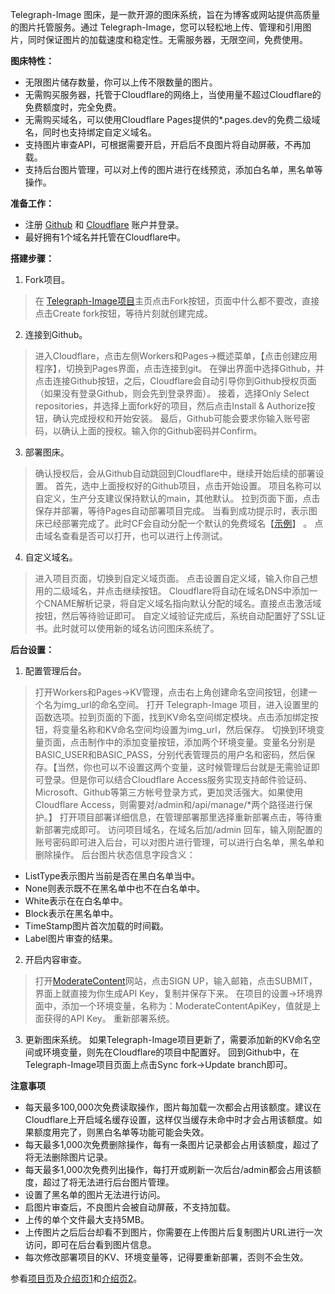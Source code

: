 Telegraph-Image 图床，是一款开源的图床系统，旨在为博客或网站提供高质量的图片托管服务。通过 Telegraph-Image，您可以轻松地上传、管理和引用图片，同时保证图片的加载速度和稳定性。无需服务器，无限空间，免费使用。

**图床特性：**
- 无限图片储存数量，你可以上传不限数量的图片。
- 无需购买服务器，托管于Cloudflare的网络上，当使用量不超过Cloudflare的免费额度时，完全免费。
- 无需购买域名，可以使用Cloudflare Pages提供的*.pages.dev的免费二级域名，同时也支持绑定自定义域名。
- 支持图片审查API，可根据需要开启，开启后不良图片将自动屏蔽，不再加载。
- 支持后台图片管理，可以对上传的图片进行在线预览，添加白名单，黑名单等操作。

**准备工作：**
- 注册 [Github](https://github.com/) 和 [Cloudflare](https://www.cloudflare.com/) 账户并登录。
- 最好拥有1个域名并托管在Cloudflare中。

**搭建步骤：**
1. Fork项目。
> 在 [Telegraph-Image项目](https://github.com/cf-pages/Telegraph-Image)主页点击Fork按钮，页面中什么都不要改，直接点击Create fork按钮，等待片刻就创建完成。
2. 连接到Github。
> 进入Cloudflare，点击左侧Workers和Pages->概述菜单，【点击创建应用程序】，切换到Pages界面，点击连接到git。
> 在弹出界面中选择Github，并点击连接Github按钮，之后，Cloudflare会自动引导你到Github授权页面（如果没有登录Github，则会先到登录界面）。
> 接着，选择Only Select repositories，并选择上面fork好的项目，然后点击Install & Authorize按钮，确认完成授权和开始安装。
> 最后，Github可能会要求你输入账号密码，以确认上面的授权。输入你的Github密码并Confirm。
3. 部署图床。
> 确认授权后，会从Github自动跳回到Cloudflare中，继续开始后续的部署设置。
> 首先，选中上面授权好的Github项目，点击开始设置。
> 项目名称可以自定义，生产分支建议保持默认的main，其他默认。
> 拉到页面下面，点击保存并部署，等待Pages自动部署项目完成。
> 当看到成功提示时，表示图床已经部署完成了。此时CF会自动分配一个默认的免费域名【[示例](https://telegraph-image-yht.pages.dev/)】 。
> 点击域名查看是否可以打开，也可以进行上传测试。
4. 自定义域名。
> 进入项目页面，切换到自定义域页面。
> 点击设置自定义域，输入你自己想用的二级域名，并点击继续按钮。
> Cloudflare将自动在域名DNS中添加一个CNAME解析记录，将自定义域名指向默认分配的域名。直接点击激活域按钮，然后等待验证即可。
> 自定义域验证完成后，系统自动配置好了SSL证书。此时就可以使用新的域名访问图床系统了。

**后台设置：**
1. 配置管理后台。
> 打开Workers和Pages->KV管理，点击右上角创建命名空间按钮，创建一个名为img_url的命名空间。
> 打开 Telegraph-Image 项目，进入设置里的函数选项。拉到页面的下面，找到KV命名空间绑定模块。点击添加绑定按钮，将变量名称和KV命名空间均设置为img_url，然后保存。
> 切换到环境变量页面，点击制作中的添加变量按钮，添加两个环境变量。变量名分别是BASIC_USER和BASIC_PASS，分别代表管理员的用户名和密码，然后保存。【当然，你也可以不设置这两个变量，这时候管理后台就是无需验证即可登录。但是你可以结合Cloudflare Access服务实现支持邮件验证码、Microsoft、Github等第三方帐号登录方式，更加灵活强大。如果使用Cloudflare Access，则需要对/admin和/api/manage/*两个路径进行保护。】
> 打开项目部署详细信息，在管理部署那里选择重新部署点击，等待重新部署完成即可。
> 访问项目域名，在域名后加/admin 回车，输入刚配置的账号密码即可进入后台，可以对图片进行管理，可以进行白名单，黑名单和删除操作。
> 后台图片状态信息字段含义：
- ListType表示图片当前是否在黑白名单当中。
- None则表示既不在黑名单中也不在白名单中。
- White表示在在白名单中。
- Block表示在黑名单中。
- TimeStamp图片首次加载的时间戳。
- Label图片审查的结果。
2. 开启内容审查。
> 打开[ModerateContent](moderatecontent)网站，点击SIGN UP，输入邮箱，点击SUBMIT，界面上就直接为你生成API Key，复制并保存下来。
> 在项目的设置->环境界面中，添加一个环境变量，名称为：ModerateContentApiKey，值就是上面获得的API Key。
> 重新部署系统。
3. 更新图床系统。
如果Telegraph-Image项目更新了，需要添加新的KV命名空间或环境变量，则先在Cloudflare的项目中配置好。
回到Github中，在Telegraph-Image项目页面上点击Sync fork->Update branch即可。

**注意事项**  
- 每天最多100,000次免费读取操作，图片每加载一次都会占用该额度。建议在Cloudflare上开启域名缓存设置，这样仅当缓存未命中时才会占用该额度。如果额度用完了，则黑白名单等功能可能会失效。
- 每天最多1,000次免费删除操作，每有一条图片记录都会占用该额度，超过了将无法删除图片记录。
- 每天最多1,000次免费列出操作，每打开或刷新一次后台/admin都会占用该额度，超过了将无法进行后台图片管理。
- 设置了黑名单的图片无法进行访问。
- 启图片审查后，不良图片会被自动屏蔽，不支持加载。
- 上传的单个文件最大支持5MB。
- 上传图片之后后台却看不到图片，你需要在上传图片后复制图片URL进行一次访问，即可在后台看到图片信息。 
- 每次修改部署项目的KV、环境变量等，记得要重新部署，否则不会生效。

参看[项目页](https://github.com/cf-pages/Telegraph-Image)及[介绍页1](https://mp.weixin.qq.com/s/gVl1yojC07B81_iQaxxZWw)和[介绍页2](https://[mp.weixin.qq.com/s/hbpCxE3dYZY1sgt2H3JffA](https://mp.weixin.qq.com/s/hbpCxE3dYZY1sgt2H3JffA))。